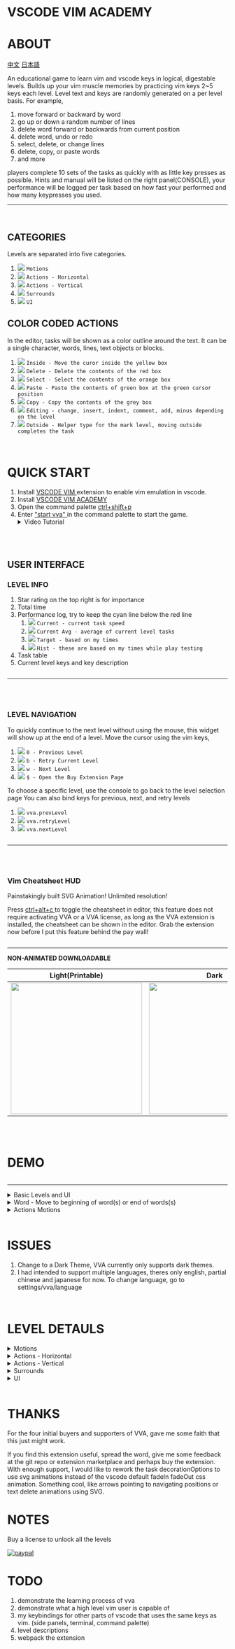 <!-- <img alt="" src="https://kaisunc.github.io/vscodevimacademy/data/images/banner.png" /> -->
<!-- <img alt="" src="http://localhost:5501/data/markdown/banner.png" /> -->
<div align="center">
      <img alt="" src="https://kaisunc.github.io/vscodevimacademy/data/images/banner.png" />
</div>
<h1>VSCODE VIM ACADEMY</h1>


# ABOUT

[中文]()
[日本語]()
<!-- [한국어]() -->


An educational game to learn vim and vscode keys in logical, digestable levels.
Builds up your vim muscle memories by practicing vim keys 2~5 keys each level. Level text and keys are randomly generated on a per level basis. For example,

1. move forward or backward by word
2. go up or down a random number of lines
3. delete word forward or backwards from current position
4. delete word, undo or redo
5. select, delete, or change lines
6. delete, copy, or paste words
7. and more

players complete 10 sets of the tasks as quickly with as little key presses as possible. Hints and manual will be listed on the right panel(CONSOLE), your performance will be logged per task based on how fast your performed and how many keypresses you used.

---

<br>

## CATEGORIES
Levels are separated into five categories.

1. ![](https://via.placeholder.com/15/1589F0/000000?text=+) `Motions`
2. ![](https://via.placeholder.com/15/1589F0/000000?text=+) `Actions - Horizontal`
3. ![](https://via.placeholder.com/15/1589F0/000000?text=+) `Actions - Vertical`
4. ![](https://via.placeholder.com/15/1589F0/000000?text=+) `Surrounds`
5. ![](https://via.placeholder.com/15/1589F0/000000?text=+) `UI`

## COLOR CODED ACTIONS
In the editor, tasks will be shown as a color outline around the text. It can be a single character, words, lines, text objects or blocks.

1. ![](https://via.placeholder.com/15/f9cc6c/000000?text=+) `Inside - Move the curor inside the yellow box`
1. ![](https://via.placeholder.com/15/fd6883/000000?text=+) `Delete - Delete the contents of the red box`
1. ![](https://via.placeholder.com/15/f38d70/000000?text=+) `Select - Select the contents of the orange box`
1. ![](https://via.placeholder.com/15/addb78/000000?text=+) `Paste - Paste the contents of green box at the green cursor position`
1. ![](https://via.placeholder.com/15/e4d2d4/000000?text=+) `Copy - Copy the contents of the grey box`
1. ![](https://via.placeholder.com/15/b267e6/000000?text=+) `Editing - change, insert, indent, comment, add, minus depending on the level`
1. ![](https://via.placeholder.com/15/1589f0/000000?text=+) `Outside - Helper type for the mark level, moving outside completes the task`

<br>

# QUICK START

1. Install [ VSCODE VIM ](https://marketplace.visualstudio.com/items?itemName=vscodevim.vim) extension to enable vim emulation in vscode.
2. Install [ VSCODE VIM ACADEMY ](https://marketplace.visualstudio.com/items?itemName=kaisun.vscodevimacademy)
3. Open the command palette [ ctrl+shift+p ]()
4. Enter [ "start vva" ]() in the command palette to start the game.
   <details>
   <summary>
    Video Tutorial
   </summary>
   <img alt="" src="https://kaisunc.github.io/vscodevimacademy/data/images/activation.gif" />
   </details>

<br></br>

## USER INTERFACE

### LEVEL INFO
1. Star rating on the top right is for importance
1. Total time
1. Performance log, try to keep the cyan line below the red line
   1. ![](https://via.placeholder.com/15/01B5B8/000000?text=+) `Current - current task speed`
   1. ![](https://via.placeholder.com/15/BE9E3B/000000?text=+) `Current Avg - average of current level tasks`
   1. ![](https://via.placeholder.com/15/C64349/000000?text=+) `Target - based on my times`
   1. ![](https://via.placeholder.com/15/000000/000000?text=+) `Hist - these are based on my times while play testing`
1. Task table
1. Current level keys and key description

<img alt="" src="https://kaisunc.github.io/vscodevimacademy/data/images/uiLevelInfo.png" />

---

<br></br>

### LEVEL NAVIGATION
To quickly continue to the next level without using the mouse, this widget will show up at the end of a level. Move the cursor using the vim keys,
1. ![](https://via.placeholder.com/15/f9cc6c/000000?text=+) `0 - Previous Level`
1. ![](https://via.placeholder.com/15/f9cc6c/000000?text=+) `b - Retry Current Level`
1. ![](https://via.placeholder.com/15/f9cc6c/000000?text=+) `w - Next Level`
1. ![](https://via.placeholder.com/15/f9cc6c/000000?text=+) `$ - Open the Buy Extension Page`

To choose a specific level, use the console to go back to the level selection page
You can also bind keys for previous, next, and retry levels

1. ![](https://via.placeholder.com/15/f9cc6c/000000?text=+) `vva.prevLevel`
1. ![](https://via.placeholder.com/15/f9cc6c/000000?text=+) `vva.retryLevel`
1. ![](https://via.placeholder.com/15/f9cc6c/000000?text=+) `vva.nextLevel`

<img alt="" src="https://kaisunc.github.io/vscodevimacademy/data/images/endCursor.gif" />

---

<br></br>

### Vim Cheatsheet HUD

Painstakingly built SVG Animation! Unlimited resolution!

Press [ ctrl+alt+c ]()to toggle the cheatsheet in editor, this feature does not require activating VVA or a VVA license, as long as the VVA extension is installed, the cheatsheet can be shown in the editor. Grab the extension now before I put this feature behind the pay wall!

<img alt="" src="https://kaisunc.github.io/vscodevimacademy/data/images/cheatSheetsm.gif" />

---

**NON-ANIMATED DOWNLOADABLE**

|                                                                                           Light(Printable)                                                                                           |                                                                                                 Dark                                                                                                 |
| :--------------------------------------------------------------------------------------------------------------------------------------------------------------------------------------------------: | :--------------------------------------------------------------------------------------------------------------------------------------------------------------------------------------------------: |
| <a href="https://kaisunc.github.io/vscodevimacademy/data/images/cheatsheetLight.png"><img alt="" width="300" src="https://kaisunc.github.io/vscodevimacademy/data/images/cheatsheetLight.png" /></a> | <a href="https://kaisunc.github.io/vscodevimacademy/data/images/cheatsheetDark.png"> <img alt="" width="300" src="https://kaisunc.github.io/vscodevimacademy/data/images/cheatsheetDark.png" /> </a> |

<br></br>

# DEMO
<img alt="" src="https://kaisunc.github.io/vscodevimacademy/data/images/quickDemo.gif" />

---

<details>
<summary>
Basic Levels and UI
</summary>
<img alt="" src="https://kaisunc.github.io/vscodevimacademy/data/images/basics.gif" />
</details>

<details>
<summary>
Word - Move to beginning of word(s) or end of words(s)
</summary>
<img alt="" src="https://kaisunc.github.io/vscodevimacademy/data/images/word.gif" />
</details>

<details>
<summary>
Actions Motions
</summary>
<img alt="" src="https://kaisunc.github.io/vscodevimacademy/data/images/actions_motion.gif" />
</details>

<br>

# ISSUES
1. Change to a Dark Theme, VVA currently only supports dark themes.
2. I had intended to support multiple languages, theres only english, partial chinese and japanese for now. To change language, go to settings/vva/language

<br>

# LEVEL DETAULS

<details>
<summary>
Motions
</summary>

1.	Left & Right 1
2.	Up & Down 1
3.	All Directions
4.	Left & Right 2
5.	Up & Down 2
6.	Beginning of Word 1
7.	Beginning of Word 2
8.	End of Word 1
9.	Review - Word Beginning & End
1.  Bol, Eol, First Letter
2.  Review - Word Beginning & BEFCOL
3.  Beginning of Word 3
4.  End of Word 2
5.  Review - WB & ege
6.  Top and Bottom of Page
7.  Up & Down Relative
8.  Review - Top, Bottom & Relative Line
9.  Goto Line
10. Review - Goto & Relative Line
11. Top, Middle, Bottom of Screen
12. Up, Down Half Screen
13. Up, Down Full Screen
14. Review - Screen Line Movements
15. Goto Next Paragraph
16. Goto Next Sentence
17. Goto Sections 1 - End Of
18. Goto Sections 2 - Start Of
19. Goto Sections 3 - Nearest Start or End
20. Goto Sections 4 - Start or End
21. Goto % of File
22. Hover
23. Next Pair Match
24. Searching For Letters 1
25. Word Search 1
26. Word Search 2
27. Word Search 3
28. Goto Definition
29. Marks
</details>

<details>
<summary>
Actions - Horizontal
</summary>

1. Visual Mode 1 - Select & Exit
2. Visual Mode 2 - Incrementally Select
3. Select Word
4. Delete Word
5. Paste Word
6. Delete & Paste Word
7. Copy Word
8. Change Word
9. Replace Word
10. Rename Symbol
11. Actions + Motion
12. Actions + Motions
13. Undo & Redo
14. Select Find Letter
15. Select To Letter
16. Delete & Backspace
17. Delete & Backspace 2
18. Change Case
19. Add, Minus 1
20. Add, Minus 2 - Numbered
21. Replace Char & Replace With
22. Swap Characters
23. Insert At & After Cursor
24. Insert At EOL & FCOL
</details>

<details>
<summary>
Actions - Vertical
</summary>

1. Select Line
2. Select Line Incrementally
3. Delete Line
4. Copy Line
5. Change Line
6. Paste Line
7. Insert Line
8. Replace Line
9. All Line
10. Select Lines
11. Copy Lines
12. Insert Lines
13. Delete Lines
14. Change Lines
15. Copy Line & Paste
16. Join Lines
17. Swap/Move Line
18. Indent Lines
19. Comment Lines

</details>

<details>
<summary>
Surrounds
</summary>

1. Select Word Text Object
2. Select All Surround
3. Select Inside Surround
4. Delete/Change All
5. Delete/Change Inside
6. Add Surround
7. Delete Surround
8. Change Surround
9. Delete HTML Tag Inner/Outer/Surround
</details>

<details>
<summary>
UI
</summary>

1. Select Group
2. Left/Right Editor
3. Left/Right Group
4. Quick File Navigation 1 - Search
5. Quick File Navigation 2 - Last File

</details>

<br>

# THANKS
For the four initial buyers and supporters of VVA, gave me some faith that this just might work.

If you find this extension useful, spread the word, give me some feedback at the git repo or extension marketplace and perhaps buy the extension.
With enough support, I would like to rework the task decorationOptions to use svg animations instead of the vscode default fadeIn fadeOut css animation. Something cool, like arrows pointing to navigating positions or text delete animations using SVG.


# NOTES
Buy a license to unlock all the levels

[![paypal](https://www.paypalobjects.com/en_US/TW/i/btn/btn_buynowCC_LG_wCUP.gif)](https://www.paypal.com/cgi-bin/webscr?cmd=_s-xclick&hosted_button_id=7SQ5JH6B6MHFJ)

<!-- ## NOTES TO SELF
Source GIT repo is local private
Public GIT repo is https://github.com/kaisunc/vscodevimacademy with SOURCE README copied over
Seller page is ./ , copy images from SOURCE markdown dir, NEED this for image hosting for public repo
vvaServer GIT repo is for generating licenses from paypal ipa
Vscode Marketplace page is updated when published, uses README from SOURCE REPO -->

# TODO
1. demonstrate the learning process of vva
1. demonstrate what a high level vim user is capable of
1. my keybindings for other parts of vscode that uses the same keys as vim. (side panels, terminal, command palette)
1. level descriptions
1. webpack the extension

